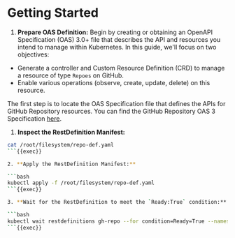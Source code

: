 # Getting Started

1. **Prepare OAS Definition:** Begin by creating or obtaining an OpenAPI Specification (OAS) 3.0+ file that describes the API and resources you intend to manage within Kubernetes. In this guide, we'll focus on two objectives:
- Generate a controller and Custom Resource Definition (CRD) to manage a resource of type `Repoes` on GitHub.
- Enable various operations (observe, create, update, delete) on this resource.

The first step is to locate the OAS Specification file that defines the APIs for GitHub Repository resources. You can find the GitHub Repository OAS 3 Specification [here](https://github.com/krateoplatformops/github-oas3/blob/3-add-repo/repo.yaml).

1. **Inspect the RestDefinition Manifest:**

```bash
cat /root/filesystem/repo-def.yaml
```{{exec}}

2. **Apply the RestDefinition Manifest:**

```bash
kubectl apply -f /root/filesystem/repo-def.yaml
```{{exec}}

3. **Wait for the RestDefinition to meet the `Ready:True` condition:**

```bash
kubectl wait restdefinitions gh-repo --for condition=Ready=True --namespace gh-system --timeout=300s
```{{exec}}
